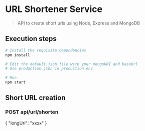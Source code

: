 # URL Shortener Service

> API to create short urls using Node, Express and MongoDB

## Execution steps

```bash
# Install the requisite dependencies
npm install
```

```bash
# Edit the default.json file with your mongoURI and baseUrl
# Use production.json in production env

# Run
npm start
```

## Short URL creation

### POST api/url/shorten

{ "longUrl": "xxxx" }
